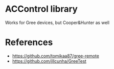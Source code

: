 # ACControl library
Works for Gree devices, but Cooper&amp;Hunter as well

# References
- https://github.com/tomikaa87/gree-remote
- https://github.com/jllcunha/GreeTest
